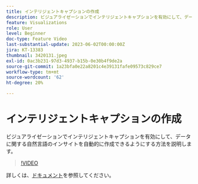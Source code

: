 ```yaml
---
title: インテリジェントキャプションの作成
description: ビジュアライゼーションでインテリジェントキャプションを有効にして、データに関する自然言語のインサイトを自動的に作成できるようにする方法を説明します。
feature: Visualizations
role: User
level: Beginner
doc-type: Feature Video
last-substantial-update: 2023-06-02T00:00:00Z
jira: KT-13383
thumbnail: 3420131.jpeg
exl-id: 0ac3b231-97d3-4937-b15b-0e30b4f9de2a
source-git-commit: 1a23bfa0e22a8201c4e39131fafe09573c829ce7
workflow-type: tm+mt
source-wordcount: '62'
ht-degree: 20%

---
```


# インテリジェントキャプションの作成

ビジュアライゼーションでインテリジェントキャプションを有効にして、データに関する自然言語のインサイトを自動的に作成できるようにする方法を説明します。

>[!VIDEO](https://video.tv.adobe.com/v/3420131/?learn=on)

詳しくは、[ドキュメント](https://experienceleague.adobe.com/docs/analytics-platform/using/cja-workspace/visualizations/intelligent-captions.html?lang=en)を参照してください。
